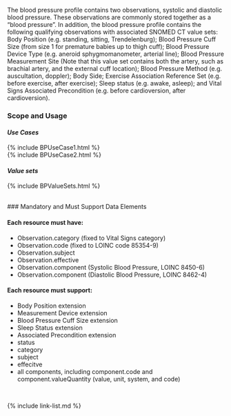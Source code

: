 The blood pressure profile contains two observations, systolic and diastolic blood pressure. These observations are commonly stored together as a “blood pressure”. In addition, the blood pressure profile contains the following qualifying observations with associated SNOMED CT value sets: Body Position (e.g. standing, sitting, Trendelenburg); Blood Pressure Cuff Size (from size 1 for premature babies up to thigh cuff);  Blood Pressure Device Type (e.g. aneroid sphygmomanometer, arterial line); Blood Pressure Measurement Site (Note that this value set contains both the artery, such as brachial artery,  and the external cuff location); Blood Pressure Method (e.g. auscultation, doppler); Body Side; Exercise Association Reference Set (e.g. before exercise, after exercise); Sleep status (e.g. awake, asleep); and Vital Signs Associated Precondition (e.g. before cardioversion, after cardioversion).

### Scope and Usage
#### ***Use Cases***

{% include BPUseCase1.html %}
<br>
{% include BPUseCase2.html %}
<br>
#### ***Value sets***

{% include BPValueSets.html %}

<br>
### Mandatory and Must Support Data Elements

#### Each resource must have:


- Observation.category (fixed to Vital Signs category)
- Observation.code (fixed to LOINC code 85354-9)
- Observation.subject
- Observation.effective
- Observation.component (Systolic Blood Pressure, LOINC 8450-6)
- Observation.component (Diastolic Blood Pressure, LOINC 8462-4)

    
#### Each resource must support:


- Body Position extension
- Measurement Device extension
- Blood Pressure Cuff Size extension
- Sleep Status extension
- Associated Precondition extension
- status
- category
- subject
- effecitve
- all components, including component.code and component.valueQuantity (value, unit, system, and code) 

<br>

{% include link-list.md %}